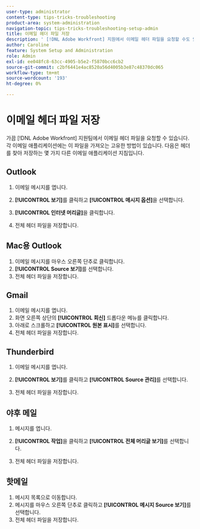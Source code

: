 ```yaml
---
user-type: administrator
content-type: tips-tricks-troubleshooting
product-area: system-administration
navigation-topic: tips-tricks-troubleshooting-setup-admin
title: 이메일 헤더 파일 저장
description: ' [!DNL Adobe Workfront] 지원에서 이메일 헤더 파일을 요청할 수도 있습니다. 각 이메일 애플리케이션에는 이 파일을 가져오는 고유한 방법이 있습니다. 머리글을 찾아 저장하는 데 필요한 몇 가지 전자 메일 응용 프로그램 지침이 있습니다. [!DNL Outlook]'
author: Caroline
feature: System Setup and Administration
role: Admin
exl-id: ee048fc8-63cc-4905-b5e2-f5870bcc6cb2
source-git-commit: c2bf6441e4ac8520a56d4005b3e87c48370dc065
workflow-type: tm+mt
source-wordcount: '193'
ht-degree: 0%

---
```


# 이메일 헤더 파일 저장

가끔 [!DNL Adobe Workfront] 지원팀에서 이메일 헤더 파일을 요청할 수 있습니다. 각 이메일 애플리케이션에는 이 파일을 가져오는 고유한 방법이 있습니다. 다음은 헤더를 찾아 저장하는 몇 가지 다른 이메일 애플리케이션 지침입니다.

## Outlook

1. 이메일 메시지를 엽니다.
1. **[!UICONTROL 보기]**&#x200B;를 클릭하고 **[!UICONTROL 메시지 옵션]**&#x200B;을 선택합니다.

1. **[!UICONTROL 인터넷 머리글]**&#x200B;을 클릭합니다.
1. 전체 헤더 파일을 저장합니다.

## Mac용 Outlook

1. 이메일 메시지를 마우스 오른쪽 단추로 클릭합니다.
1. **[!UICONTROL Source 보기]**&#x200B;를 선택합니다.
1. 전체 헤더 파일을 저장합니다.

## Gmail

1. 이메일 메시지를 엽니다.
1. 화면 오른쪽 상단의 **[!UICONTROL 회신]** 드롭다운 메뉴를 클릭합니다.
1. 아래로 스크롤하고 **[!UICONTROL 원본 표시]**&#x200B;를 선택합니다.
1. 전체 헤더 파일을 저장합니다.

## Thunderbird

1. 이메일 메시지를 엽니다.
1. **[!UICONTROL 보기]**&#x200B;를 클릭하고 **[!UICONTROL Source 관리]**&#x200B;를 선택합니다.

1. 전체 헤더 파일을 저장합니다.

## 야후 메일

1. 메시지를 엽니다.
1. **[!UICONTROL 작업]**&#x200B;을 클릭하고 **[!UICONTROL 전체 머리글 보기]**&#x200B;를 선택합니다.

1. 전체 헤더 파일을 저장합니다.

## 핫메일

1. 메시지 목록으로 이동합니다.
1. 메시지를 마우스 오른쪽 단추로 클릭하고 **[!UICONTROL 메시지 Source 보기]**&#x200B;를 선택합니다.
1. 전체 헤더 파일을 저장합니다.
